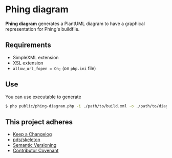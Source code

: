 Phing diagram
=============

**Phing diagram** generates a PlantUML diagram to have a 
graphical representation for Phing's buildfile.

Requirements
------------

* SimpleXML extension
* XSL extension
* `allow_url_fopen = On;` (on `php.ini` file)

Use
---

You can use executable to generate 

```bash
$ php public/phing-diagram.php -i ./path/to/build.xml -o ./path/to/diagram.png -f png
```


This project adheres
--------------------

* [Keep a Changelog]
* [pds/skeleton]
* [Semantic Versioning]
* [Contributor Covenant]


[Keep a Changelog]: http://keepachangelog.com/en/1.0.0/
[pds/skeleton]: https://github.com/php-pds/skeleton
[Semantic Versioning]: http://semver.org/
[Contributor Covenant]: https://www.contributor-covenant.org/
